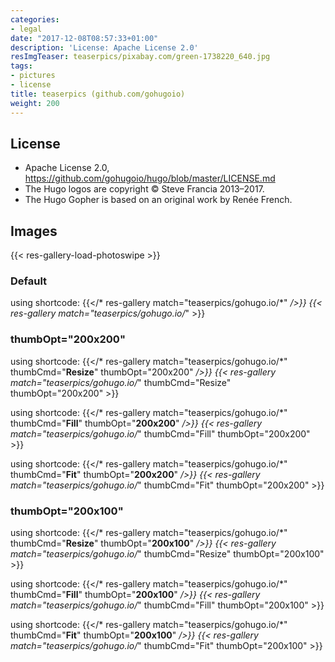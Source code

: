 ```yaml
---
categories:
- legal
date: "2017-12-08T08:57:33+01:00"
description: 'License: Apache License 2.0'
resImgTeaser: teaserpics/pixabay.com/green-1738220_640.jpg
tags:
- pictures
- license
title: teaserpics (github.com/gohugoio)
weight: 200
---
```


## License
* Apache License 2.0, https://github.com/gohugoio/hugo/blob/master/LICENSE.md
* The Hugo logos are copyright © Steve Francia 2013–2017.
* The Hugo Gopher is based on an original work by Renée French.

## Images
{{< res-gallery-load-photoswipe >}}

### Default
using shortcode: {{</* res-gallery match="teaserpics/gohugo.io/*" */>}} 
{{< res-gallery match="teaserpics/gohugo.io/*" >}} 

### thumbOpt="200x200"
using shortcode: {{</* res-gallery match="teaserpics/gohugo.io/*" thumbCmd="**Resize**" thumbOpt="200x200"  */>}} 
{{< res-gallery match="teaserpics/gohugo.io/*" thumbCmd="Resize" thumbOpt="200x200" >}} 

using shortcode: {{</* res-gallery match="teaserpics/gohugo.io/*" thumbCmd="**Fill**" thumbOpt="**200x200**"  */>}} 
{{< res-gallery match="teaserpics/gohugo.io/*" thumbCmd="Fill" thumbOpt="200x200" >}} 

using shortcode: {{</* res-gallery match="teaserpics/gohugo.io/*" thumbCmd="**Fit**" thumbOpt="**200x200**"  */>}} 
{{< res-gallery match="teaserpics/gohugo.io/*" thumbCmd="Fit" thumbOpt="200x200" >}} 

### thumbOpt="200x100"
using shortcode: {{</* res-gallery match="teaserpics/gohugo.io/*" thumbCmd="**Resize**" thumbOpt="**200x100**"  */>}} 
{{< res-gallery match="teaserpics/gohugo.io/*" thumbCmd="Resize" thumbOpt="200x100" >}} 

using shortcode: {{</* res-gallery match="teaserpics/gohugo.io/*" thumbCmd="**Fill**" thumbOpt="**200x100**"  */>}} 
{{< res-gallery match="teaserpics/gohugo.io/*" thumbCmd="Fill" thumbOpt="200x100" >}} 

using shortcode: {{</* res-gallery match="teaserpics/gohugo.io/*" thumbCmd="**Fit**" thumbOpt="**200x100**"  */>}} 
{{< res-gallery match="teaserpics/gohugo.io/*" thumbCmd="Fit" thumbOpt="200x100" >}} 
